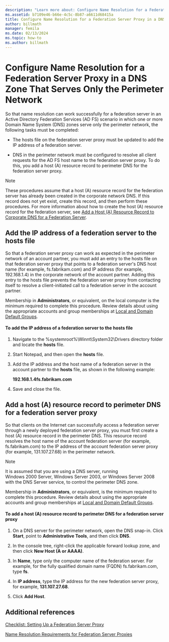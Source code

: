 ```yaml
---
description: "Learn more about: Configure Name Resolution for a Federation Server Proxy in a DNS Zone That Serves Only the Perimeter Network"
ms.assetid: b7109e46-b66e-4c5c-8b87-a6611d68415a
title: Configure Name Resolution for a Federation Server Proxy in a DNS Zone That Serves Only the Perimeter Network
author: billmath
manager: femila
ms.date: 02/13/2024
ms.topic: how-to
ms.author: billmath
---
```


# Configure Name Resolution for a Federation Server Proxy in a DNS Zone That Serves Only the Perimeter Network


So that name resolution can work successfully for a federation server in an Active Directory Federation Services \(AD FS\) scenario in which one or more Domain Name System \(DNS\) zones serve only the perimeter network, the following tasks must be completed:

-   The hosts file on the federation server proxy must be updated to add the IP address of a federation server.

-   DNS in the perimeter network must be configured to resolve all client requests for the AD FS host name to the federation server proxy. To do this, you add a host \(A\) resource record to perimeter DNS for the federation server proxy.

> [!NOTE]
> These procedures assume that a host \(A\) resource record for the federation server has already been created in the corporate network DNS. If this record does not yet exist, create this record, and then perform these procedures. For more information about how to create the host \(A\) resource record for the federation server, see [Add a Host &#40;A&#41; Resource Record to Corporate DNS for a Federation Server](Add-a-Host--A--Resource-Record-to-Corporate-DNS-for-a-Federation-Server.md).

## Add the IP address of a federation server to the hosts file
So that a federation server proxy can work as expected in the perimeter network of an account partner, you must add an entry to the hosts file on that federation server proxy that points to a federation server's DNS host name \(for example, fs.fabrikam.com\) and IP address \(for example, 192.168.1.4\) in the corporate network of the account partner. Adding this entry to the hosts file prevents the federation server proxy from contacting itself to resolve a client\-initiated call to a federation server in the account partner.

Membership in **Administrators**, or equivalent, on the local computer is the minimum required to complete this procedure.  Review details about using the appropriate accounts and group memberships at [Local and Domain Default Groups](/previous-versions/orphan-topics/ws.10/dd728026(v=ws.10)).

#### To add the IP address of a federation server to the hosts file

1.  Navigate to the %systemroot%\\Winnt\\System32\\Drivers directory folder and locate the **hosts** file.

2.  Start Notepad, and then open the **hosts** file.

3.  Add the IP address and the host name of a federation server in the account partner to the **hosts** file, as shown in the following example:

    **192.168.1.4fs.fabrikam.com**

4.  Save and close the file.

## Add a host \(A\) resource record to perimeter DNS for a federation server proxy
So that clients on the Internet can successfully access a federation server through a newly deployed federation server proxy, you must first create a host \(A\) resource record in the perimeter DNS. This resource record resolves the host name of the account federation server \(for example, fs.fabrikam.com\) to the IP address of the account federation server proxy \(for example, 131.107.27.68\) in the perimeter network.

> [!NOTE]
> It is assumed that you are using a DNS server, running Windows 2000 Server, Windows Server 2003, or  Windows Server 2008  with the DNS Server service, to control the perimeter DNS zone.

Membership in **Administrators**, or equivalent, is the minimum required to complete this procedure.  Review details about using the appropriate accounts and group memberships at [Local and Domain Default Groups](/previous-versions/orphan-topics/ws.10/dd728026(v=ws.10)).

#### To add a host \(A\) resource record to perimeter DNS for a federation server proxy

1.  On a DNS server for the perimeter network, open the DNS snap\-in. Click **Start**, point to **Administrative Tools**, and then click **DNS**.

2.  In the console tree, right\-click the applicable forward lookup zone, and then click **New Host \(A or AAAA\)**.

3.  In **Name**, type only the computer name of the federation server. For example, for the fully qualified domain name \(FQDN\) fs.fabrikam.com, type **fs**.

4.  In **IP address**, type the IP address for the new federation server proxy, for example, **131.107.27.68**.

5.  Click **Add Host**.

## Additional references
[Checklist: Setting Up a Federation Server Proxy](Checklist--Setting-Up-a-Federation-Server-Proxy.md)

[Name Resolution Requirements for Federation Server Proxies](/previous-versions/windows/it-pro/windows-server-2012-R2-and-2012/dd807055(v=ws.11))
